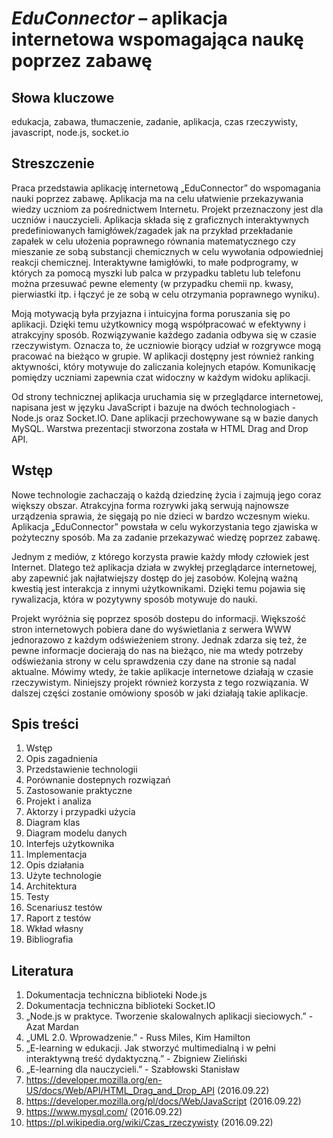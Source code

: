 # _EduConnector_ – aplikacja internetowa wspomagająca naukę poprzez zabawę

## Słowa kluczowe
edukacja, zabawa, tłumaczenie, zadanie, aplikacja, czas rzeczywisty, javascript, node.js, socket.io

## Streszczenie
Praca przedstawia aplikację internetową „EduConnector” do wspomagania nauki poprzez zabawę. Aplikacja ma na celu ułatwienie przekazywania wiedzy uczniom za pośrednictwem Internetu. Projekt przeznaczony jest dla uczniów i nauczycieli. Aplikacja składa się z graficznych interaktywnych predefiniowanych łamigłówek/zagadek jak na przykład przekładanie zapałek w celu ułożenia poprawnego równania matematycznego czy mieszanie ze sobą substancji chemicznych w celu wywołania odpowiedniej reakcji chemicznej. Interaktywne łamigłówki, to małe podprogramy, w których za pomocą myszki lub palca w przypadku tabletu lub telefonu można przesuwać pewne elementy (w przypadku chemii np. kwasy, pierwiastki itp. i łączyć je ze sobą w celu otrzymania poprawnego wyniku).  

Moją motywacją była przyjazna i intuicyjna forma poruszania się po aplikacji. Dzięki temu użytkownicy mogą współpracować w efektywny i atrakcyjny sposób. Rozwiązywanie każdego zadania odbywa się w czasie rzeczywistym. Oznacza to, że uczniowie biorący udział w rozgrywce mogą pracować na bieżąco w grupie. W aplikacji dostępny jest również ranking aktywności, który motywuje do zaliczania kolejnych etapów. Komunikację pomiędzy uczniami zapewnia czat widoczny w każdym widoku aplikacji.  

Od strony technicznej aplikacja uruchamia się w przeglądarce internetowej, napisana jest w języku JavaScript i bazuje na dwóch technologiach - Node.js oraz Socket.IO. Dane aplikacji przechowywane są w bazie danych MySQL. Warstwa prezentacji stworzona została w HTML Drag and Drop API.

## Wstęp
Nowe technologie zachaczają o każdą dziedzinę życia i zajmują jego coraz większy obszar. Atrakcyjna forma rozrywki jaką serwują najnowsze urządzenia sprawia, że sięgają po nie dzieci w bardzo wczesnym wieku. Aplikacja „EduConnector” powstała w celu wykorzystania tego zjawiska w pożyteczny sposób. Ma za zadanie przekazywać wiedzę poprzez zabawę.

Jednym z mediów, z którego korzysta prawie każdy młody człowiek jest Internet. Dlatego też aplikacja działa w zwykłej przeglądarce internetowej, aby zapewnić jak najłatwiejszy dostęp do jej zasobów. Kolejną ważną kwestią jest interakcja z innymi użytkownikami. Dzięki temu pojawia się rywalizacja, która w pozytywny sposób motywuje do nauki. 

Projekt wyróżnia się poprzez sposób dostepu do informacji. Większość stron internetowych pobiera dane do wyświetlania z serwera WWW jednorazowo z każdym odświeżeniem strony. Jednak zdarza się też, że pewne informacje docierają do nas na bieżąco, nie ma wtedy potrzeby odświeżania strony w celu sprawdzenia czy dane na stronie są nadal aktualne. Mówimy wtedy, że takie aplikacje internetowe działają w czasie rzeczywistym. Niniejszy projekt również korzysta z tego rozwiązania.  W dalszej części zostanie omówiony sposób w jaki działają takie aplikacje.

## Spis treści
1. Wstęp
2. Opis zagadnienia
3. Przedstawienie technologii
  1. Porównanie dostepnych rozwiązań
  2. Zastosowanie praktyczne
4. Projekt i analiza
  1. Aktorzy i przypadki użycia
  2. Diagram klas
  3. Diagram modelu danych
  4. Interfejs użytkownika
5. Implementacja
  1. Opis działania
  2. Użyte technologie
  3. Architektura
6. Testy
  1. Scenariusz testów
  2. Raport z testów
7. Wkład własny
8. Bibliografia

## Literatura
1. Dokumentacja techniczna biblioteki Node.js
2. Dokumentacja techniczna biblioteki Socket.IO
3. „Node.js w praktyce. Tworzenie skalowalnych aplikacji sieciowych.” - Azat Mardan
4. „UML 2.0. Wprowadzenie.” - Russ Miles, Kim Hamilton
5. „E-learning w edukacji. Jak stworzyć multimedialną i w pełni interaktywną treść dydaktyczną.” - Zbigniew Zieliński
6. „E-learning dla nauczycieli.” - Szabłowski Stanisław
7. https://developer.mozilla.org/en-US/docs/Web/API/HTML_Drag_and_Drop_API (2016.09.22)
8. https://developer.mozilla.org/pl/docs/Web/JavaScript (2016.09.22)
9. https://www.mysql.com/ (2016.09.22)
9. https://pl.wikipedia.org/wiki/Czas_rzeczywisty (2016.09.22)
